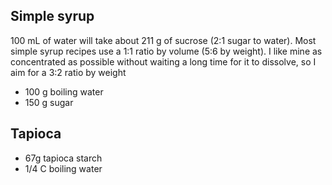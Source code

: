 ## Simple syrup

100 mL of water will take about 211 g of sucrose (2:1 sugar to water). Most simple syrup recipes use a 1:1 ratio by volume (5:6 by weight).
I like mine as concentrated as possible without waiting a long time for it to dissolve, so I aim for a 3:2 ratio by weight

  + 100 g boiling water
  + 150 g sugar


## Tapioca

  + 67g tapioca starch
  + 1/4 C boiling water
